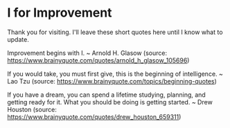 # I for Improvement

Thank you for visiting.
I'll leave these short quotes here until I know what to update.

Improvement begins with I.
~ Arnold H. Glasow
(source: https://www.brainyquote.com/quotes/arnold_h_glasow_105696)

If you would take, you must first give, this is the beginning of intelligence.
~ Lao Tzu
(source: https://www.brainyquote.com/topics/beginning-quotes)

If you have a dream, you can spend a lifetime studying, planning, and getting ready for it. What you should be doing is getting started.
~ Drew Houston
(source: https://www.brainyquote.com/quotes/drew_houston_659311)

